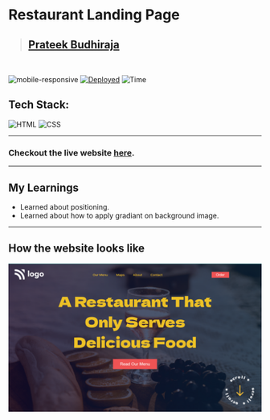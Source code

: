 # Restaurant Landing Page

> ## [Prateek Budhiraja](https://prateekbudhiraja.in)

<br/>

![mobile-responsive](https://img.shields.io/badge/Mobile%20Responsive-Yes-green)
[![Deployed](https://img.shields.io/badge/Deployed-Yes-green)](https://restaurant-landing-tau.vercel.app/)
![Time](https://img.shields.io/badge/Time%20Taken-3hrs-green)

## Tech Stack:

![HTML](https://img.shields.io/badge/html-3670A0?style=for-the-badge&logo=html5&logoColor=white)
![CSS](https://img.shields.io/badge/CSS-%234ea94b.svg?style=for-the-badge&logo=css3&logoColor=white)

---

### Checkout the live website [here](https://restaurant-landing-tau.vercel.app/).

---

## My Learnings

- Learned about positioning.
- Learned about how to apply gradiant on background image.

---

## How the website looks like

<p align="center">
<img src="desktop.png" max-width=600px>
</p>

